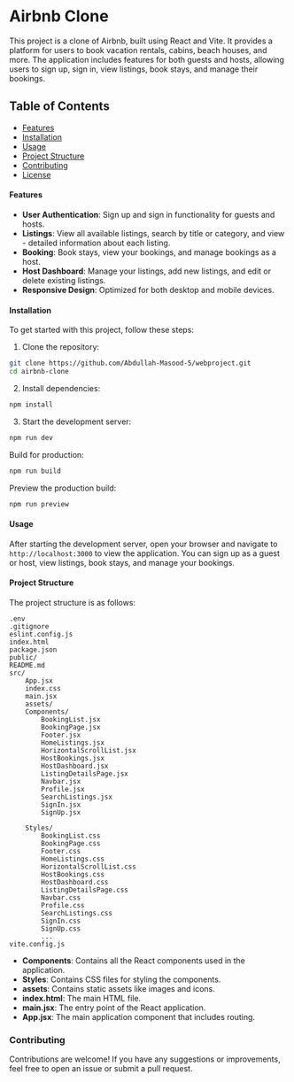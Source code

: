 # Airbnb Clone

This project is a clone of Airbnb, built using React and Vite. It provides a platform for users to book vacation rentals, cabins, beach houses, and more. The application includes features for both guests and hosts, allowing users to sign up, sign in, view listings, book stays, and manage their bookings.

## Table of Contents

- [Features](#features)
- [Installation](#installation)
- [Usage](#usage)
- [Project Structure](#project-structure)
- [Contributing](#contributing)
- [License](#license)

#### Features

- **User Authentication**: Sign up and sign in functionality for guests and hosts.
- **Listings**: View all available listings, search by title or category, and view - detailed information about each listing.
- **Booking**: Book stays, view your bookings, and manage bookings as a host.
- **Host Dashboard**: Manage your listings, add new listings, and edit or delete existing listings.
- **Responsive Design**: Optimized for both desktop and mobile devices.

#### Installation

To get started with this project, follow these steps:

1. Clone the repository:

```bash
git clone https://github.com/Abdullah-Masood-5/webproject.git
cd airbnb-clone
```

2. Install dependencies:

```bash
npm install
```

3. Start the development server:

```bash
npm run dev
```

Build for production:

```bash
npm run build
```

Preview the production build:

```bash
npm run preview
```

#### Usage

After starting the development server, open your browser and navigate to `http://localhost:3000` to view the application. You can sign up as a guest or host, view listings, book stays, and manage your bookings.

#### Project Structure

The project structure is as follows:

```plaintext
.env
.gitignore
eslint.config.js
index.html
package.json
public/
README.md
src/
    App.jsx
    index.css
    main.jsx
    assets/
    Components/
        BookingList.jsx
        BookingPage.jsx
        Footer.jsx
        HomeListings.jsx
        HorizontalScrollList.jsx
        HostBookings.jsx
        HostDashboard.jsx
        ListingDetailsPage.jsx
        Navbar.jsx
        Profile.jsx
        SearchListings.jsx
        SignIn.jsx
        SignUp.jsx

    Styles/
        BookingList.css
        BookingPage.css
        Footer.css
        HomeListings.css
        HorizontalScrollList.css
        HostBookings.css
        HostDashboard.css
        ListingDetailsPage.css
        Navbar.css
        Profile.css
        SearchListings.css
        SignIn.css
        SignUp.css
        ...
vite.config.js
```

- **Components**: Contains all the React components used in the application.
- **Styles**: Contains CSS files for styling the components.
- **assets**: Contains static assets like images and icons.
- **index.html**: The main HTML file.
- **main.jsx**: The entry point of the React application.
- **App.jsx**: The main application component that includes routing.

### Contributing

Contributions are welcome! If you have any suggestions or improvements, feel free to open an issue or submit a pull request.
